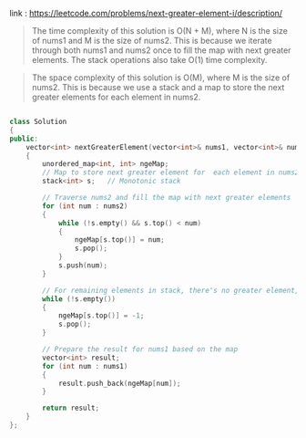 link : https://leetcode.com/problems/next-greater-element-i/description/

> The time complexity of this solution is O(N + M), where N is the size of nums1 and M is the size of nums2. This is because we iterate through both nums1 and nums2 once to fill the map with next greater elements. The stack operations also take O(1) time complexity.

>The space complexity of this solution is O(M), where M is the size of nums2. This is because we use a stack and a map to store the next greater elements for each element in nums2.

```cpp

class Solution 
{
public:
    vector<int> nextGreaterElement(vector<int>& nums1, vector<int>& nums2) 
    {
        unordered_map<int, int> ngeMap; 
        // Map to store next greater element for  each element in nums2
        stack<int> s;   // Monotonic stack

        // Traverse nums2 and fill the map with next greater elements
        for (int num : nums2) 
        {
            while (!s.empty() && s.top() < num) 
            {
                ngeMap[s.top()] = num;
                s.pop();
            }
            s.push(num);
        }

        // For remaining elements in stack, there's no greater element, so map to -1
        while (!s.empty()) 
        {
            ngeMap[s.top()] = -1;
            s.pop();
        }

        // Prepare the result for nums1 based on the map
        vector<int> result;
        for (int num : nums1) 
        {
            result.push_back(ngeMap[num]);
        }

        return result;
    }
};
```
